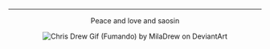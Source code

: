---
<p align="center">
Peace and love and saosin
<p align="center">
<img src="https://images-wixmp-ed30a86b8c4ca887773594c2.wixmp.com/f/c53f36df-39b2-4058-ab7e-8fad705db91f/d4u0rpz-de1af93f-af09-4c2b-af84-d48e87aebeef.gif?token=eyJ0eXAiOiJKV1QiLCJhbGciOiJIUzI1NiJ9.eyJzdWIiOiJ1cm46YXBwOjdlMGQxODg5ODIyNjQzNzNhNWYwZDQxNWVhMGQyNmUwIiwiaXNzIjoidXJuOmFwcDo3ZTBkMTg4OTgyMjY0MzczYTVmMGQ0MTVlYTBkMjZlMCIsIm9iaiI6W1t7InBhdGgiOiJcL2ZcL2M1M2YzNmRmLTM5YjItNDA1OC1hYjdlLThmYWQ3MDVkYjkxZlwvZDR1MHJwei1kZTFhZjkzZi1hZjA5LTRjMmItYWY4NC1kNDhlODdhZWJlZWYuZ2lmIn1dXSwiYXVkIjpbInVybjpzZXJ2aWNlOmZpbGUuZG93bmxvYWQiXX0.0OZhc2VHkt0ECrgGVe-tfWQoDLS0zJXdYrVMiU0keHA" alt="Chris Drew Gif (Fumando) by MilaDrew on DeviantArt"/>

